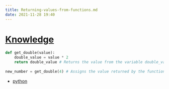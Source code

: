 ```yaml
---
title: Returning-values-from-functions.md
date: 2021-11-28 19:40
---
```


# [Knowledge](Knowledge)

```python
def get_double(value):
    double_value = value * 2
    return double_value # Returns the value from the variable double_value
    
new_number = get_double(4) # Assigns the value returned by the function to the new_number variable
```

- [python](python)
